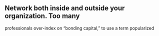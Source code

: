 ## Network both inside and outside your organization. Too many

professionals over-index on “bonding capital,” to use a term popularized